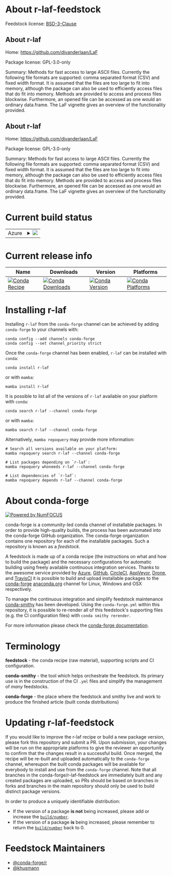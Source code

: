 About r-laf-feedstock
=====================

Feedstock license: [BSD-3-Clause](https://github.com/conda-forge/r-laf-feedstock/blob/main/LICENSE.txt)


About r-laf
-----------

Home: https://github.com/djvanderlaan/LaF

Package license: GPL-3.0-only

Summary: Methods for fast access to large ASCII files.  Currently the following file formats are supported: comma separated format (CSV) and fixed width format. It is assumed that the files are too large to fit into memory, although the package can also be used to efficiently access files that do fit into memory. Methods are provided to access and process files blockwise. Furthermore, an opened file can be accessed as one would an ordinary data.frame. The LaF vignette gives an overview of the functionality provided.

About r-laf
-----------

Home: https://github.com/djvanderlaan/LaF

Package license: GPL-3.0-only

Summary: Methods for fast access to large ASCII files.  Currently the following file formats are supported: comma separated format (CSV) and fixed width format. It is assumed that the files are too large to fit into memory, although the package can also be used to efficiently access files that do fit into memory. Methods are provided to access and process files blockwise. Furthermore, an opened file can be accessed as one would an ordinary data.frame. The LaF vignette gives an overview of the functionality provided.

Current build status
====================


<table>
    
  <tr>
    <td>Azure</td>
    <td>
      <details>
        <summary>
          <a href="https://dev.azure.com/conda-forge/feedstock-builds/_build/latest?definitionId=11048&branchName=main">
            <img src="https://dev.azure.com/conda-forge/feedstock-builds/_apis/build/status/r-laf-feedstock?branchName=main">
          </a>
        </summary>
        <table>
          <thead><tr><th>Variant</th><th>Status</th></tr></thead>
          <tbody><tr>
              <td>linux_64_r_base4.3</td>
              <td>
                <a href="https://dev.azure.com/conda-forge/feedstock-builds/_build/latest?definitionId=11048&branchName=main">
                  <img src="https://dev.azure.com/conda-forge/feedstock-builds/_apis/build/status/r-laf-feedstock?branchName=main&jobName=linux&configuration=linux%20linux_64_r_base4.3" alt="variant">
                </a>
              </td>
            </tr><tr>
              <td>linux_64_r_base4.4</td>
              <td>
                <a href="https://dev.azure.com/conda-forge/feedstock-builds/_build/latest?definitionId=11048&branchName=main">
                  <img src="https://dev.azure.com/conda-forge/feedstock-builds/_apis/build/status/r-laf-feedstock?branchName=main&jobName=linux&configuration=linux%20linux_64_r_base4.4" alt="variant">
                </a>
              </td>
            </tr><tr>
              <td>osx_64_r_base4.3</td>
              <td>
                <a href="https://dev.azure.com/conda-forge/feedstock-builds/_build/latest?definitionId=11048&branchName=main">
                  <img src="https://dev.azure.com/conda-forge/feedstock-builds/_apis/build/status/r-laf-feedstock?branchName=main&jobName=osx&configuration=osx%20osx_64_r_base4.3" alt="variant">
                </a>
              </td>
            </tr><tr>
              <td>osx_64_r_base4.4</td>
              <td>
                <a href="https://dev.azure.com/conda-forge/feedstock-builds/_build/latest?definitionId=11048&branchName=main">
                  <img src="https://dev.azure.com/conda-forge/feedstock-builds/_apis/build/status/r-laf-feedstock?branchName=main&jobName=osx&configuration=osx%20osx_64_r_base4.4" alt="variant">
                </a>
              </td>
            </tr><tr>
              <td>win_64_r_base4.3</td>
              <td>
                <a href="https://dev.azure.com/conda-forge/feedstock-builds/_build/latest?definitionId=11048&branchName=main">
                  <img src="https://dev.azure.com/conda-forge/feedstock-builds/_apis/build/status/r-laf-feedstock?branchName=main&jobName=win&configuration=win%20win_64_r_base4.3" alt="variant">
                </a>
              </td>
            </tr><tr>
              <td>win_64_r_base4.4</td>
              <td>
                <a href="https://dev.azure.com/conda-forge/feedstock-builds/_build/latest?definitionId=11048&branchName=main">
                  <img src="https://dev.azure.com/conda-forge/feedstock-builds/_apis/build/status/r-laf-feedstock?branchName=main&jobName=win&configuration=win%20win_64_r_base4.4" alt="variant">
                </a>
              </td>
            </tr>
          </tbody>
        </table>
      </details>
    </td>
  </tr>
</table>

Current release info
====================

| Name | Downloads | Version | Platforms |
| --- | --- | --- | --- |
| [![Conda Recipe](https://img.shields.io/badge/recipe-r--laf-green.svg)](https://anaconda.org/conda-forge/r-laf) | [![Conda Downloads](https://img.shields.io/conda/dn/conda-forge/r-laf.svg)](https://anaconda.org/conda-forge/r-laf) | [![Conda Version](https://img.shields.io/conda/vn/conda-forge/r-laf.svg)](https://anaconda.org/conda-forge/r-laf) | [![Conda Platforms](https://img.shields.io/conda/pn/conda-forge/r-laf.svg)](https://anaconda.org/conda-forge/r-laf) |

Installing r-laf
================

Installing `r-laf` from the `conda-forge` channel can be achieved by adding `conda-forge` to your channels with:

```
conda config --add channels conda-forge
conda config --set channel_priority strict
```

Once the `conda-forge` channel has been enabled, `r-laf` can be installed with `conda`:

```
conda install r-laf
```

or with `mamba`:

```
mamba install r-laf
```

It is possible to list all of the versions of `r-laf` available on your platform with `conda`:

```
conda search r-laf --channel conda-forge
```

or with `mamba`:

```
mamba search r-laf --channel conda-forge
```

Alternatively, `mamba repoquery` may provide more information:

```
# Search all versions available on your platform:
mamba repoquery search r-laf --channel conda-forge

# List packages depending on `r-laf`:
mamba repoquery whoneeds r-laf --channel conda-forge

# List dependencies of `r-laf`:
mamba repoquery depends r-laf --channel conda-forge
```


About conda-forge
=================

[![Powered by
NumFOCUS](https://img.shields.io/badge/powered%20by-NumFOCUS-orange.svg?style=flat&colorA=E1523D&colorB=007D8A)](https://numfocus.org)

conda-forge is a community-led conda channel of installable packages.
In order to provide high-quality builds, the process has been automated into the
conda-forge GitHub organization. The conda-forge organization contains one repository
for each of the installable packages. Such a repository is known as a *feedstock*.

A feedstock is made up of a conda recipe (the instructions on what and how to build
the package) and the necessary configurations for automatic building using freely
available continuous integration services. Thanks to the awesome service provided by
[Azure](https://azure.microsoft.com/en-us/services/devops/), [GitHub](https://github.com/),
[CircleCI](https://circleci.com/), [AppVeyor](https://www.appveyor.com/),
[Drone](https://cloud.drone.io/welcome), and [TravisCI](https://travis-ci.com/)
it is possible to build and upload installable packages to the
[conda-forge](https://anaconda.org/conda-forge) [anaconda.org](https://anaconda.org/)
channel for Linux, Windows and OSX respectively.

To manage the continuous integration and simplify feedstock maintenance
[conda-smithy](https://github.com/conda-forge/conda-smithy) has been developed.
Using the ``conda-forge.yml`` within this repository, it is possible to re-render all of
this feedstock's supporting files (e.g. the CI configuration files) with ``conda smithy rerender``.

For more information please check the [conda-forge documentation](https://conda-forge.org/docs/).

Terminology
===========

**feedstock** - the conda recipe (raw material), supporting scripts and CI configuration.

**conda-smithy** - the tool which helps orchestrate the feedstock.
                   Its primary use is in the construction of the CI ``.yml`` files
                   and simplify the management of *many* feedstocks.

**conda-forge** - the place where the feedstock and smithy live and work to
                  produce the finished article (built conda distributions)


Updating r-laf-feedstock
========================

If you would like to improve the r-laf recipe or build a new
package version, please fork this repository and submit a PR. Upon submission,
your changes will be run on the appropriate platforms to give the reviewer an
opportunity to confirm that the changes result in a successful build. Once
merged, the recipe will be re-built and uploaded automatically to the
`conda-forge` channel, whereupon the built conda packages will be available for
everybody to install and use from the `conda-forge` channel.
Note that all branches in the conda-forge/r-laf-feedstock are
immediately built and any created packages are uploaded, so PRs should be based
on branches in forks and branches in the main repository should only be used to
build distinct package versions.

In order to produce a uniquely identifiable distribution:
 * If the version of a package **is not** being increased, please add or increase
   the [``build/number``](https://docs.conda.io/projects/conda-build/en/latest/resources/define-metadata.html#build-number-and-string).
 * If the version of a package **is** being increased, please remember to return
   the [``build/number``](https://docs.conda.io/projects/conda-build/en/latest/resources/define-metadata.html#build-number-and-string)
   back to 0.

Feedstock Maintainers
=====================

* [@conda-forge/r](https://github.com/conda-forge/r/)
* [@khusmann](https://github.com/khusmann/)

